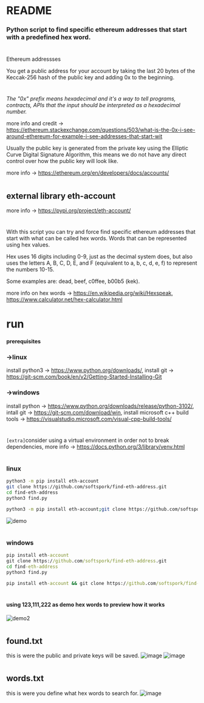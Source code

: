# README

### Python script to find specific ethereum addresses that start with a predefined hex word.
#

Ethereum addressses 

You get a public address for your account by taking the last 20 bytes of the Keccak-256 hash of the public key and adding 0x to the beginning.
#
*The "0x" prefix means hexadecimal and it's a way to tell programs, contracts, APIs that the input should be interpreted as a hexadecimal number.*

more info and credit -> https://ethereum.stackexchange.com/questions/503/what-is-the-0x-i-see-around-ethereum-for-example-i-see-addresses-that-start-wit

Usually the public key is generated from the private key using the Elliptic Curve Digital Signature Algorithm, this means we do not have any direct control over how the public key will look like.

more info -> https://ethereum.org/en/developers/docs/accounts/
#
## external library eth-account
more info -> https://pypi.org/project/eth-account/
#
With this script you can try and force find specific ethereum addresses that start with what can be called hex words. Words that can be represented using hex values.

Hex uses 16 digits including 0-9, just as the decimal system does, but also uses the letters A, B, C, D, E, and F (equivalent to a, b, c, d, e, f) to represent the numbers 10-15.

Some examples are: dead, beef, c0ffee, b00b5 (kek).

more info on hex words -> https://en.wikipedia.org/wiki/Hexspeak,
https://www.calculator.net/hex-calculator.html


# run
#### prerequisites
### ->linux
install python3 -> https://www.python.org/downloads/,
install git -> https://git-scm.com/book/en/v2/Getting-Started-Installing-Git
### ->windows
install python -> https://www.python.org/downloads/release/python-3102/,
intall git -> https://git-scm.com/download/win,
install microsoft c++ build tools -> https://visualstudio.microsoft.com/visual-cpp-build-tools/
#
```[extra]```consider using a virtual environment in order not to break dependencies, more info -> https://docs.python.org/3/library/venv.html
#
### linux
```bash
python3 -m pip install eth-account
git clone https://github.com/softspork/find-eth-address.git
cd find-eth-address
python3 find.py
```
```bash
python3 -m pip install eth-account;git clone https://github.com/softspork/find-eth-address.git;cd find-eth-address;python3 find.py
```
![demo](https://user-images.githubusercontent.com/86022395/158577758-46016735-644b-4395-89ae-b29e069e2cb7.gif)
#
### windows
```cmd
pip install eth-account
git clone https://github.com/softspork/find-eth-address.git
cd find-eth-address
python3 find.py
```

```cmd
pip install eth-account && git clone https://github.com/softspork/find-eth-address.git && cd find-eth-address && python3 find.py
```
#
#### using 123,111,222 as demo hex words to preview how it works
![demo2](https://user-images.githubusercontent.com/86022395/158577775-4e864190-405c-4b5c-8576-9f82e980d7db.gif)
#
## found.txt
this is were the public and private keys will be saved.
![image](https://user-images.githubusercontent.com/86022395/158565749-d4b36668-8e32-461e-bbd7-963e8167fdd9.png)
![image](https://user-images.githubusercontent.com/86022395/158571165-df450f78-acfc-4e72-816a-e5e6f1752fc2.png)
#
## words.txt
this is were you define what hex words to search for.
![image](https://user-images.githubusercontent.com/86022395/158573566-c86e9843-658d-4e14-86c7-108577f49e5f.png)
#